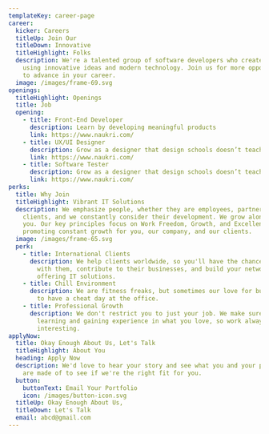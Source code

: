 ```yaml
---
templateKey: career-page
career:
  kicker: Careers
  titleUp: Join Our
  titleDown: Innovative
  titleHighlight: Folks
  description: We're a talented group of software developers who create new things
    using innovative ideas and modern technology. Join us for more opportunities
    to advance in your career.
  image: /images/frame-69.svg
openings:
  titleHighlight: Openings
  title: Job
  opening:
    - title: Front-End Developer
      description: Learn by developing meaningful products
      link: https://www.naukri.com/
    - title: UX/UI Designer
      description: Grow as a designer that design schools doesn’t teach you
      link: https://www.naukri.com/
    - title: Software Tester
      description: Grow as a designer that design schools doesn’t teach you
      link: https://www.naukri.com/
perks:
  title: Why Join
  titleHighlight: Vibrant IT Solutions
  description: We emphasize people, whether they are employees, partners, or
    clients, and we constantly consider their development. We grow along with
    you. Our key principles focus on Work Freedom, Growth, and Excellence,
    promoting constant growth for you, our company, and our clients.
  image: /images/frame-65.svg
  perk:
    - title: International Clients
      description: We help clients worldwide, so you'll have the chance to collaborate
        with them, contribute to their businesses, and build your network by
        offering IT solutions.
    - title: Chill Environment
      description: We are fitness freaks, but sometimes our love for burgers leads us
        to have a cheat day at the office.
    - title: Professional Growth
      description: We don't restrict you to just your job. We make sure you keep
        learning and gaining experience in what you love, so work always stays
        interesting.
applyNow:
  title: Okay Enough About Us, Let's Talk
  titleHighlight: About You
  heading: Apply Now
  description: We'd love to hear your story and see what you and your past work
    are made of to see if we're the right fit for you.
  button:
    buttonText: Email Your Portfolio
    icon: /images/button-icon.svg
  titleUp: Okay Enough About Us,
  titleDown: Let's Talk
  email: abcd@gmail.com
---
```

